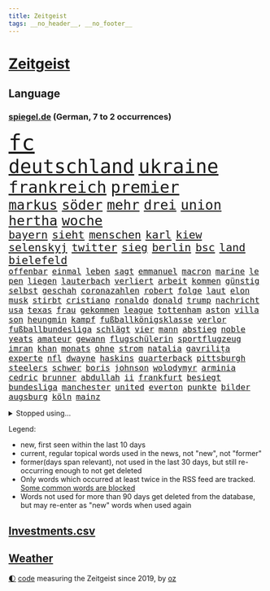 ```yaml
---
title: Zeitgeist
tags: __no_header__, __no_footer__
---
```


# [Zeitgeist](https://oliz.io/zeitgeist/)

## Language

<h3><a href="https://www.spiegel.de" target="_blank">spiegel.de</a> (German, 7 to 2 occurrences)</h3>
<p style="font-family:monospace">
<span style="font-size:32pt"><a href="news_links.html#fc" class="current">fc</a></span>
<br>
<span style="font-size:28pt"><a href="news_links.html#deutschland" class="current">deutschland</a></span>
<span style="font-size:28pt"><a href="news_links.html#ukraine" class="current">ukraine</a></span>
<br>
<span style="font-size:24pt"><a href="news_links.html#frankreich" class="current">frankreich</a></span>
<span style="font-size:24pt"><a href="news_links.html#premier" class="current">premier</a></span>
<br>
<span style="font-size:20pt"><a href="news_links.html#markus" class="current">markus</a></span>
<span style="font-size:20pt"><a href="news_links.html#söder" class="current">söder</a></span>
<span style="font-size:20pt"><a href="news_links.html#mehr" class="current">mehr</a></span>
<span style="font-size:20pt"><a href="news_links.html#drei" class="current">drei</a></span>
<span style="font-size:20pt"><a href="news_links.html#union" class="current">union</a></span>
<span style="font-size:20pt"><a href="news_links.html#hertha" class="current">hertha</a></span>
<span style="font-size:20pt"><a href="news_links.html#woche" class="current">woche</a></span>
<br>
<span style="font-size:16pt"><a href="news_links.html#bayern" class="current">bayern</a></span>
<span style="font-size:16pt"><a href="news_links.html#sieht" class="current">sieht</a></span>
<span style="font-size:16pt"><a href="news_links.html#menschen" class="current">menschen</a></span>
<span style="font-size:16pt"><a href="news_links.html#karl" class="current">karl</a></span>
<span style="font-size:16pt"><a href="news_links.html#kiew" class="current">kiew</a></span>
<span style="font-size:16pt"><a href="news_links.html#selenskyj" class="current">selenskyj</a></span>
<span style="font-size:16pt"><a href="news_links.html#twitter" class="current">twitter</a></span>
<span style="font-size:16pt"><a href="news_links.html#sieg" class="current">sieg</a></span>
<span style="font-size:16pt"><a href="news_links.html#berlin" class="current">berlin</a></span>
<span style="font-size:16pt"><a href="news_links.html#bsc" class="current">bsc</a></span>
<span style="font-size:16pt"><a href="news_links.html#land" class="current">land</a></span>
<span style="font-size:16pt"><a href="news_links.html#bielefeld" class="current">bielefeld</a></span>
<br>
<span style="font-size:12pt"><a href="news_links.html#offenbar" class="current">offenbar</a></span>
<span style="font-size:12pt"><a href="news_links.html#einmal" class="current">einmal</a></span>
<span style="font-size:12pt"><a href="news_links.html#leben" class="current">leben</a></span>
<span style="font-size:12pt"><a href="news_links.html#sagt" class="current">sagt</a></span>
<span style="font-size:12pt"><a href="news_links.html#emmanuel" class="current">emmanuel</a></span>
<span style="font-size:12pt"><a href="news_links.html#macron" class="current">macron</a></span>
<span style="font-size:12pt"><a href="news_links.html#marine" class="current">marine</a></span>
<span style="font-size:12pt"><a href="news_links.html#le" class="current">le</a></span>
<span style="font-size:12pt"><a href="news_links.html#pen" class="current">pen</a></span>
<span style="font-size:12pt"><a href="news_links.html#liegen" class="current">liegen</a></span>
<span style="font-size:12pt"><a href="news_links.html#lauterbach" class="current">lauterbach</a></span>
<span style="font-size:12pt"><a href="news_links.html#verliert" class="current">verliert</a></span>
<span style="font-size:12pt"><a href="news_links.html#arbeit" class="current">arbeit</a></span>
<span style="font-size:12pt"><a href="news_links.html#kommen" class="current">kommen</a></span>
<span style="font-size:12pt"><a href="news_links.html#günstig" class="current">günstig</a></span>
<span style="font-size:12pt"><a href="news_links.html#selbst" class="current">selbst</a></span>
<span style="font-size:12pt"><a href="news_links.html#geschah" class="current">geschah</a></span>
<span style="font-size:12pt"><a href="news_links.html#coronazahlen" class="current">coronazahlen</a></span>
<span style="font-size:12pt"><a href="news_links.html#robert" class="current">robert</a></span>
<span style="font-size:12pt"><a href="news_links.html#folge" class="current">folge</a></span>
<span style="font-size:12pt"><a href="news_links.html#laut" class="current">laut</a></span>
<span style="font-size:12pt"><a href="news_links.html#elon" class="current">elon</a></span>
<span style="font-size:12pt"><a href="news_links.html#musk" class="current">musk</a></span>
<span style="font-size:12pt"><a href="news_links.html#stirbt" class="current">stirbt</a></span>
<span style="font-size:12pt"><a href="news_links.html#cristiano" class="current">cristiano</a></span>
<span style="font-size:12pt"><a href="news_links.html#ronaldo" class="current">ronaldo</a></span>
<span style="font-size:12pt"><a href="news_links.html#donald" class="current">donald</a></span>
<span style="font-size:12pt"><a href="news_links.html#trump" class="current">trump</a></span>
<span style="font-size:12pt"><a href="news_links.html#nachricht" class="current">nachricht</a></span>
<span style="font-size:12pt"><a href="news_links.html#usa" class="current">usa</a></span>
<span style="font-size:12pt"><a href="news_links.html#texas" class="current">texas</a></span>
<span style="font-size:12pt"><a href="news_links.html#frau" class="current">frau</a></span>
<span style="font-size:12pt"><a href="news_links.html#gekommen" class="current">gekommen</a></span>
<span style="font-size:12pt"><a href="news_links.html#league" class="current">league</a></span>
<span style="font-size:12pt"><a href="news_links.html#tottenham" class="current">tottenham</a></span>
<span style="font-size:12pt"><a href="news_links.html#aston" class="current">aston</a></span>
<span style="font-size:12pt"><a href="news_links.html#villa" class="current">villa</a></span>
<span style="font-size:12pt"><a href="news_links.html#son" class="new">son</a></span>
<span style="font-size:12pt"><a href="news_links.html#heungmin" class="new">heungmin</a></span>
<span style="font-size:12pt"><a href="news_links.html#kampf" class="current">kampf</a></span>
<span style="font-size:12pt"><a href="news_links.html#fußballkönigsklasse" class="new">fußballkönigsklasse</a></span>
<span style="font-size:12pt"><a href="news_links.html#verlor" class="current">verlor</a></span>
<span style="font-size:12pt"><a href="news_links.html#fußballbundesliga" class="current">fußballbundesliga</a></span>
<span style="font-size:12pt"><a href="news_links.html#schlägt" class="current">schlägt</a></span>
<span style="font-size:12pt"><a href="news_links.html#vier" class="current">vier</a></span>
<span style="font-size:12pt"><a href="news_links.html#mann" class="current">mann</a></span>
<span style="font-size:12pt"><a href="news_links.html#abstieg" class="current">abstieg</a></span>
<span style="font-size:12pt"><a href="news_links.html#noble" class="current">noble</a></span>
<span style="font-size:12pt"><a href="news_links.html#yeats" class="new">yeats</a></span>
<span style="font-size:12pt"><a href="news_links.html#amateur" class="new">amateur</a></span>
<span style="font-size:12pt"><a href="news_links.html#gewann" class="current">gewann</a></span>
<span style="font-size:12pt"><a href="news_links.html#flugschülerin" class="new">flugschülerin</a></span>
<span style="font-size:12pt"><a href="news_links.html#sportflugzeug" class="new">sportflugzeug</a></span>
<span style="font-size:12pt"><a href="news_links.html#imran" class="new">imran</a></span>
<span style="font-size:12pt"><a href="news_links.html#khan" class="current">khan</a></span>
<span style="font-size:12pt"><a href="news_links.html#monats" class="current">monats</a></span>
<span style="font-size:12pt"><a href="news_links.html#ohne" class="current">ohne</a></span>
<span style="font-size:12pt"><a href="news_links.html#strom" class="current">strom</a></span>
<span style="font-size:12pt"><a href="news_links.html#natalia" class="current">natalia</a></span>
<span style="font-size:12pt"><a href="news_links.html#gavrilița" class="new">gavrilița</a></span>
<span style="font-size:12pt"><a href="news_links.html#experte" class="current">experte</a></span>
<span style="font-size:12pt"><a href="news_links.html#nfl" class="current">nfl</a></span>
<span style="font-size:12pt"><a href="news_links.html#dwayne" class="new">dwayne</a></span>
<span style="font-size:12pt"><a href="news_links.html#haskins" class="new">haskins</a></span>
<span style="font-size:12pt"><a href="news_links.html#quarterback" class="current">quarterback</a></span>
<span style="font-size:12pt"><a href="news_links.html#pittsburgh" class="current">pittsburgh</a></span>
<span style="font-size:12pt"><a href="news_links.html#steelers" class="current">steelers</a></span>
<span style="font-size:12pt"><a href="news_links.html#schwer" class="current">schwer</a></span>
<span style="font-size:12pt"><a href="news_links.html#boris" class="current">boris</a></span>
<span style="font-size:12pt"><a href="news_links.html#johnson" class="current">johnson</a></span>
<span style="font-size:12pt"><a href="news_links.html#wolodymyr" class="current">wolodymyr</a></span>
<span style="font-size:12pt"><a href="news_links.html#arminia" class="new">arminia</a></span>
<span style="font-size:12pt"><a href="news_links.html#cedric" class="new">cedric</a></span>
<span style="font-size:12pt"><a href="news_links.html#brunner" class="current">brunner</a></span>
<span style="font-size:12pt"><a href="news_links.html#abdullah" class="new">abdullah</a></span>
<span style="font-size:12pt"><a href="news_links.html#ii" class="current">ii</a></span>
<span style="font-size:12pt"><a href="news_links.html#frankfurt" class="current">frankfurt</a></span>
<span style="font-size:12pt"><a href="news_links.html#besiegt" class="current">besiegt</a></span>
<span style="font-size:12pt"><a href="news_links.html#bundesliga" class="current">bundesliga</a></span>
<span style="font-size:12pt"><a href="news_links.html#manchester" class="current">manchester</a></span>
<span style="font-size:12pt"><a href="news_links.html#united" class="current">united</a></span>
<span style="font-size:12pt"><a href="news_links.html#everton" class="current">everton</a></span>
<span style="font-size:12pt"><a href="news_links.html#punkte" class="current">punkte</a></span>
<span style="font-size:12pt"><a href="news_links.html#bilder" class="current">bilder</a></span>
<span style="font-size:12pt"><a href="news_links.html#augsburg" class="current">augsburg</a></span>
<span style="font-size:12pt"><a href="news_links.html#köln" class="current">köln</a></span>
<span style="font-size:12pt"><a href="news_links.html#mainz" class="current">mainz</a></span>
</p>
<details>
<summary>Stopped using...</summary>
<p class="former" style="font-size:12pt">
ausgebrochen(536) asche(535) behandelt(535) ignoriert(535) madrid(535) schnelle(535) vergeblich(535) zweiter(535) bewerber(534) kurzem(534) lohnt(534) lufthansa(534) anderes(533) festnahmen(533) senat(533) sänger(533) tom(533) verfassungsschutz(533) verstöße(533) energiewende(532) fahrzeug(532) gemeinde(532) joachim(532) namens(532) verhandelt(532) walter(532) ändert(532) 5(531) 80(531) attackieren(531) bmw(531) breitet(531) egal(531) entgegen(531) entlässt(531) erinnerungen(531) erscheinen(531) klimawandels(531) leichter(531) liege(531) massiver(531) spaniens(531) you(531) zugunsten(531) zweifeln(531) badenwürttembergs(530) entwarnung(530) fenster(530) fielen(530) gerufen(530) islamistischen(530) kritische(530) liverpool(530) marcel(530) männern(530) rechtsextreme(530) streicht(530) bücher(529) endet(529) herbst(529) hinterher(529) jüngeren(529) mali(529) republikaner(529) roboter(529) stolz(529) 12(528) aufgerufen(528) englische(528) gefüllt(528) informieren(528) interne(528) lager(528) mancherorts(528) oberbürgermeister(528) paul(528) rechten(528) verwendet(528) wütend(528) abgeben(527) britischer(527) ertragen(527) figuren(527) großaufgebot(527) jedem(527) menge(527) programm(527) rechtsextremisten(527) schildert(527) studieren(527) usgericht(527) versprach(527) abgesetzt(526) angebot(526) attentat(526) aufregung(526) gelang(526) insekten(526) verzichtet(526) weder(526) wenden(526) werke(526) üben(526) 7(525) freigestellt(525) geschichten(525) größter(525) island(525) spanier(525) vorantreiben(525) 33(524) ard(524) ausschuss(524) beschwerden(524) bilden(524) bremer(524) negativ(524) stuft(524) stürmer(524) 125(523) 2024(523) 96(523) radikale(523) rente(523) reporter(523) schmidt(523) sechsten(523) infizieren(522) schottland(522) 65(521) crash(521) drohungen(521) einreisen(521) feuerwehrleute(521) freude(521) offenen(521) schulze(521) aufruf(520) finanziell(520) gerechnet(520) image(520) kompliziert(520) meinungsfreiheit(520) moment(520) voraus(520) 10000(519) durchs(519) form(519) herrschen(519) transporter(519) anja(518) demokratischen(518) e(518) geklärt(518) hürden(518) olympiasieger(518) pipeline(518) rekordhoch(518) schnitt(518) potsdam(517) setzten(517) zuversichtlich(517) produzieren(516) verabreicht(516) band(515) größeren(515) kevin(515) roger(515) sexuellen(515) attacken(514) einiger(514) exporte(514) gesetze(514) todesopfer(514) konkrete(513) olympische(513) unterschied(513) bob(512) katholische(512) marsch(512) empfängt(511) küstenwache(511) verstoßen(511) weckt(511) anzeichen(510) hielten(510) loswerden(510) parallelen(510) umgeht(510) aktivistin(509) kommentare(509) real(509) gang(508) älteren(508) chats(506) immunität(506) münster(506) schockiert(506) trug(505) verzweifelten(505) vorgänger(504) bürgerinnen(503) generalbundesanwalt(503) konferenz(503) impfungen(502) offenbart(502) informiert(500) moschee(500) nennen(500) stress(500) songs(499) fertig(496) karten(496) solchen(496) benötigen(495) nieder(495) georg(494) künstliche(494) atomkraft(493) thüringer(493) minderjährigen(492) hinweis(491) türen(489) athletinnen(488) erhöhung(488) geht's(488) kandidatur(487) claus(486) ursprünglich(485) empfangen(484) erhebliche(484) bbc(475) abschluss(471) hitler(470) gelangen(467) größe(466) schutzsuchende(462) herauszufinden(461) rückte(460) zweieinhalb(458) gelangt(457) pfleger(449) festgesetzt(444) katzen(444) überwiegend(441) lieferketten(437) stationiert(427) extra(426) jagt(426) verstoß(426) niederländer(424) klettert(417) entsprechenden(415) fotografiert(415) infrastruktur(407) gaspipeline(406) ostdeutsche(406) vulkan(406) potenziell(398) stören(396) wunden(395) benannt(393) bischof(388) fluggesellschaft(383) sahra(382) wagenknecht(382) todesursache(376) kriege(371) holten(369) niemals(369) elfjährigen(368) politikern(364) erteilte(361) zögern(353) affen(352) greenpeace(352) beleidigte(350) gebeten(349) prozessauftakt(344) scharfen(344) proben(343) airline(342) übrig(342) vorgesetzten(327) trost(326) kabel(323) grünes(319) begraben(316) dynamo(315) reinhard(315) beispiellose(310) 2013(308) ausgewählt(306) auszusetzen(304) vertrieben(303) fußballklub(299) ungeimpfte(299) genossen(297) johansson(296) kontinent(294) baum(292) riesiger(291) impfskeptiker(289) finger(288) kohlekraftwerke(288) aktionäre(287) julius(284) atomkraftwerk(283) minsk(282) tribüne(280) fehlte(278) bevorzugt(276) treibstoff(276) adac(275) rohstoffe(275) britta(273) wenigsten(273) 28jähriger(272) bergab(272) fluggesellschaften(272) flüchtet(272) versichert(272) gerichtet(270) kreative(268) auswärtige(266) einstige(265) schwangeren(265) parteispitze(264) schrumpft(264) veröffentlichung(264) 1962(263) chemnitz(262) grundsätzlich(261) hollywoodstar(261) visa(260) vierjährige(256) freigesprochen(255) kolumnistin(255) 2005(254) axel(254) genauer(253) verheerende(253) brücken(252) tibet(252) haie(250) eingefahren(249) gewartet(249) fläche(246) gorillas(246) lied(246) 33jährige(245) verurteilung(245) elfjähriger(244) sichtbar(244) wandte(244) operiert(243) vorfreude(243) bedankt(242) dominieren(242) gewürdigt(242) thiel(239) versehen(239) karrierecoach(238) ermordung(237) bezieht(236) füße(235) erscheint(231) bauprojekte(230) syrische(228) verzögerung(227) winterspiele(227) komitee(225) garage(224) websites(224) konzerns(221) gestern(216) nachspielzeit(216) ali(215) autokraten(215) lauf(214) 400000(212) flüchtlingskrise(212) paket(212) sechste(212) drauf(211) nouripour(211) omid(211) rückgabe(211) winterspielen(210) one(209) 39jähriger(208) beute(208) lieferprobleme(207) galaxy(206) vielfach(206) dax(205) entschädigt(205) machtübernahme(205) teslagigafactory(204) ergeht(203) gewidmet(202) steil(202) kritischen(199) agiert(198) abfahrt(197) illegaler(197) teuerste(197) zelten(194) mastercard(193) gesundheitsämter(192) ausreisen(191) grenzzaun(191) anhörung(189) laufzeit(188) 70000(187) denise(187) lka(186) gesetzesänderung(185) durchbrechen(182) grenzregion(182) vorteil(182) wachsende(182) hierzulande(181) nikita(181) fünftel(180) überdeckt(179) ostdeutschen(178) potenziellen(178) unerwünschte(178) basis(177) direktor(177) tabellenspitze(176) ordnete(175) untätigkeit(175) bundesligatopspiel(174) hinunter(174) protestierten(174) terodde(174) aufholjagd(173) beschrieb(173) kunstwerke(173) exportiert(172) krankenhauseinweisungen(171) 16jähriger(170) lava(170) zündeten(170) gaskrise(169) spiegelspitzengespräch(169) wesen(169) mischen(168) rechtsradikale(168) staatssekretär(168) bedrängnis(167) unterhaus(167) eingeführt(166) präsidentschaftskandidat(166) batman(164) mailänder(164) beruflich(163) fluglinie(163) hautfarbe(163) grünenpolitiker(161) dreier(160) gedrängt(160) schlafzimmer(160) verordnet(159) brandt(158) tierarten(158) vernichtet(158) deutsch(157) jesse(157) krankenkasse(157) erneuern(156) schlangen(156) eingefroren(155) havarie(155) kleineren(155) swiss(155) angehoben(154) aromen(154) importieren(153) morde(153) torres(153) aufgelöst(152) rewe(152) verdachtsfall(152) 1989(151) kürze(151) mauern(151) namibia(151) coronawinter(150) eingedrungen(150) größtem(150) tatsächliche(150) kredite(149) gap(148) mond(147) erreichbar(146) verblüffend(146) 260(145) komplizierter(145) reichste(145) sterne(144) verteilen(144) engere(143) menschlichkeit(143) rhein(143) ansatz(142) blamiert(142) südpolarmeer(142) verteidigungspolitik(142) reynolds(141) wirksam(141) kernkraftwerk(140) sauerstoff(139) überrollt(139) kleintransporter(138) rosenthal(138) zoos(138) lockt(137) niedrigen(137) soziologe(137) diente(136) idioten(136) beschlagnahmte(135) tickt(135) finanzspritze(134) methode(134) vielfältig(134) niclas(133) wärme(133) geschaut(132) gletscher(132) fraktionsvorsitzende(131) weiterspielen(130) beitreten(129) seitenlinie(129) vereinbarten(129) ausschließen(128) sabine(128) gemälde(127) nutzung(127) betriebsrat(126) abnehmer(125) atlanta(125) wahr(125) gender(124) unserem(123) boykottieren(122) schier(122) eric(121) geldregen(121) hausbesitzer(121) korridor(121) vorgesehen(121) wirklichkeit(121) aufgespürt(120) gefährlichste(120) museen(120) unterhaltung(120) cyberangriffs(119) tatortvote(119) winfried(119) eier(117) auseinandersetzungen(116) kentucky(116) tierwohl(116) karneval(115) harsch(114) jahresbeginn(114) martina(114) neunte(114) otto(112) quadrat(112) quadrats(112) svenja(112) fehlenden(111) praktikum(111) vorgesetzte(111) zertifikate(111) ganzes(110) rechtspopulistischen(109) hochwassers(108) vietnam(107) salman(106) dinosaurier(105) gerast(105) impfkritischen(105) maßgeblich(105) vorschreiben(105) ausfuhr(104) enormen(104) geckos(104) lena(104) siebter(104) ärztin(104) motive(103) nina(103) hochansteckenden(102) impfpässe(102) rostocker(102) würdigte(102) bach(101) kronprinz(101) scheiße(101) texte(101) friert(100) kalter(100) major(100) moralisch(100) herrmann(99) kuleba(99) beschwert(98) ezb(98) hässliche(98) krankenpfleger(98) mondes(98) wirtschaftssanktionen(98) behaupten(96) unterirdischen(96) erobern(95) evan(95) mitgliedsländer(95) verteuert(94) zemmour(93) éric(93) ewig(92) geschildert(91) gnade(91) weitergehende(91) düsteres(90) eurozone(90) heikles(90) schnellt(90) ablenkung(89) gehindert(89) uniklinikum(89) 71(88) aida(88) haßelmann(88) klauen(88) unerlaubt(88) einfamilienhaus(87) judenverfolgung(87) laptop(87) masepin(87) berlinspandau(86) diktatoren(86) jeweils(86) karrieren(86) quiz(86) verbündete(86) wiederbeleben(86) wodka(86) dienstleistungen(85) diverse(85) nahrung(85) eroberung(84) erschwert(84) hackern(84) model(84) pur(84) sicheren(84) urheberrecht(84) verwaltungsgebäude(84) börsenaufsicht(83) optimal(83) rechtsgrundlage(83) rennstall(83) robbie(83) tennislegende(83) gerammt(82) eisschnellläuferin(81) nannten(81) statistiken(81) wog(81) erkennt(80) erkrankungen(80) hilfskonvois(80) langjährigen(80) ausgebreitet(79) fliege(79) fossil(79) hinlegte(79) lyrics(79) negativrekord(79) sibylle(79) viren(79) weiten(79) eike(78) gleisen(78) let(78) persönlichkeit(78) ställen(78) usdemokraten(78) härtesten(77) stuhl(77) reduzierte(76) schutzgebieten(76) bäder(75) bätzing(75) indiegames(75) regierungsgebäude(75) unterschätzt(75) distanzieren(74) schärfsten(74) stefanie(74) südkoreaner(74) everest(73) geplatzt(73) jost(73) kobusch(73) riskanten(73) aktienmarkt(72) ausstrahlung(72) ballistische(72) disneyfilm(72) go(72) meere(72) nahelegen(72) opa(72) windsor(72) flüchtig(71) kulturellen(71) ladung(71) zehntel(71) amy(70) chefstratege(70) einrichten(70) frauenrechte(70) mutigen(70) singt(70) drakonische(69) frontlinie(69) hochrisikogebiete(69) kreuzfahrten(69) kriegsschiffe(69) kulturminister(69) riesenreich(69) ryan(69) schuldenregeln(69) sperrstunde(69) städtetag(69) unmöglichen(69) wandern(69) 2500(68) auswärtigen(68) entstehenden(68) forderten(68) jahreshälfte(68) weitreichend(68) wild(68) 29jährige(67) geredet(67) krankenkassenbeiträgen(67) schimpansen(67) atommeiler(66) benachteiligt(66) bridge(66) harbour(66) importverbot(66) kreuzfahrtschiff(66) meiler(66) soldat(66) entfalten(65) machtlos(64) stecker(64) einzel(63) steuerlich(63) verehren(63) 169(62) cover(62) geläutert(62) spuckt(62) erreichten(61) gegenkandidaten(61) hapaglloyd(61) heuert(61) nairobi(61) querdenkern(61) wehrpflichtigen(61) abschuss(60) erhöhten(60) monsanto(60) generalstaatsanwältin(59) gewicht(59) lokale(59) protestierenden(59) rio(59) unnötig(59) 4400(58) angegeben(58) aufgerüstet(58) kraftwerke(58) schwurbler(58) sicherheitsrates(58) sitzungen(58) abneigung(57) beteiligter(57) exsowjetrepublik(57) schweineherz(57) wählern(57) allzeithoch(56) kiosk(56) landschaft(56) nahrungsmittel(56) pekings(56) sofortmaßnahmen(56) tirana(56) vergleichsweise(56) autobahnbrücke(55) müht(55) satellitenbildern(55) speziell(55) technologies(55) ereignis(54) kaderali(54) notoperiert(54) ozeane(54) stille(54) wiederbelebung(54) auffällig(53) marilyn(53) msc(53) ringierverlag(53) ausstatten(52) buckinghampalast(52) cruises(52) münstertatort(52) anstrengend(51) defizite(51) eigner(51) eingekesselt(51) höchststände(51) 29jähriger(50) gefangen(50) gen(50) hausbrand(50) neuerung(50) parteinachwuchs(50) stimmungsbild(50) vierjährigen(50) gefährlichkeit(49) präzedenzfall(49) umgezogen(49) ungenügend(49) bundesligaprofi(48) cyberattacken(48) nachkommen(48) schmelzende(48) veto(48) ölpreise(48) 1942(47) dialogbereitschaft(47) marx(47) missbrauchsgutachten(47) südkoreanischen(47) befürworten(46) gzuz(46) teilnehmerin(46) gründung(45) gütern(45) lamborghini(45) routinier(45) versus(45) gelockert(44) geringe(44) regierungssitz(44) wettbewerben(44) anleihen(43) konfliktparteien(43) lohnen(43) prächtig(43) reichweite(43) trittin(43) ace(42) kubakrise(42) menschenrechtsaktivistin(42) rüstungskonzern(42) seoul(42) aktienmärkte(41) cyberangriff(41) dramatischer(41) jachten(41) körperlichen(41) missbrauchte(41) neuregelung(41) raserei(41) schnellsten(41) zurecht(41) 62(40) gewölbe(40) militärlager(40) rührte(40) schwelle(40) verbannen(40) elefant(39) finanzmärkten(39) light(39) schnellste(39) sportdirektor(39) 87jährige(38) priorität(38) wettkämpfen(38) derzeitige(37) einstellt(37) fahne(37) herauskommt(37) manson(37) rachel(37) teslafabrik(37) verantwortlichen(37) wood(37) 92(36) hausbewohner(36) niedriger(36) unbewaffnete(36) bezwang(35) lagarde(35) psychiater(35) raketenteils(35) tugendhat(35) folgten(34) gaslobbyist(34) kaja(34) sinniert(34) tablet(34) verbucht(34) ignorierte(33) medaillen(33) poliert(33) sorte(33) extremisten(32) it(32) kusel(32) patientenschützer(32) schickten(32) umgeben(32) antarktisexpedition(31) behandlungen(31) natoeinsatz(31) notebook(31) proteinimpfstoff(31) xenotransplantation(31) immunsystem(30) reserviert(30) funktionäre(29) goldmedaille(29) nicolaus(29) prozessbeginn(29) air(28) eisig(28) eröffnungsfeier(28) hausbau(28) sendeverbot(28) yi(28) begeht(27) eifrig(27) iocboss(27) machbar(27) sortiment(27) lästert(26) mohammed(26) reiht(26) saudische(26) blumenstrauß(25) ebene(25) kirchen(25) ranger(25) schweineherztransplantation(25) balkone(24) russin(24) s8(24) tab(24) vorab(24) wachsenden(24) wärmepumpen(24) fußballwelt(23) lindsey(23) pathos(23) prahlt(23) travel(23) ausfiel(22) biathleten(22) delegierte(22) kammer(22) kreativität(22) neigen(22) sportgerichtshof(22) tiefgreifenderen(22) tui(22) verbrechens(22) angstzuständen(21) aschaffenburg(21) beschleunigt(21) claas(21) flugabwehrraketen(21) fluss(21) gesichtern(21) heise(21) marschierten(21) mayer(21) meyerheuer(21) nervosität(21) neunten(21) spiegeltvreporter(21) balanceakt(20) körpergröße(20) terrorverdacht(20) vertreiben(20) waffensystem(20) antonia(19) profiteur(19) rissen(19) selbstzweifel(19) suvfahrer(19) zusagen(19) züchten(19) ökonomisch(19) bewerberinnen(18) nrwinnenministerium(18) pawel(18) schumer(18) spült(18) verbrauchern(18) cas(17) chilenische(17) contest(17) eurovision(17) salzburg(17) vorentscheid(17) arne(16) bekanntheit(16) beruhigt(16) finanzmärkte(16) geklappt(16) siege(16) chemikalien(15) gewähren(15) immunisierung(15) pattinson(15) verjüngen(15) dienste(14) dächer(14) kanzelt(14) monarchin(14) sperre(14) stagflation(14) tabellenletzten(14) ultra(14) unterfranken(14) überwiegt(14) erneuerbare(13) ernährung(13) forschenden(13) fußballspiel(13) impfschutz(13) klärung(13) mindestalter(13) mittagessen(13) anzug(12) befruchtung(12) geschwüre(12) huang(12) högel(12) niels(12) yuting(12) austausch(11) fliehenden(11) olena(11)
</p>
</details>
<p>Legend:
<ul>
<li><span class="new">new</span>, first seen within the last 10 days</li>
<li><span class="current">current</span>, regular topical words used in the news, not "new", not "former"</li>
<li><span class="former">former(days span relevant)</span>, not used in the last 30 days, but still re-occurring enough to not get deleted</li>
<li>Only words which occurred at least twice in the RSS feed are tracked. <a href="language/filters.py">Some common words are blocked</a></li>
<li>Words not used for more than 90 days get deleted from the database, but may re-enter as "new" words when used again</li>
</ul>
</p>

## [Investments](investments.html)[.csv](investments.csv)

## [Weather](weather.html)

<footer>
<a href="javascript:toggleTheme()" class="nav">🌓</a>
<a href="https://github.com/ooz/zeitgeist">code</a> measuring the Zeitgeist since 2019, by <a href="https://oliz.io">oz</a>
</footer>
